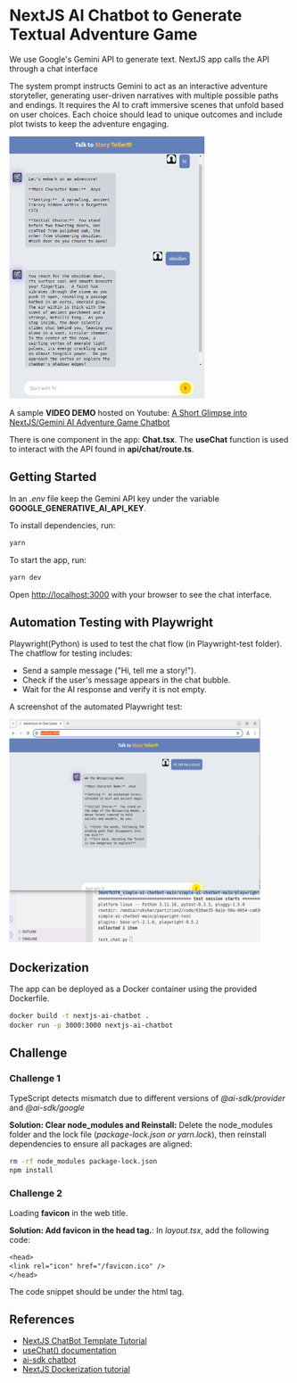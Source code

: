 # NextJS AI Chatbot to Generate Textual Adventure Game

We use Google's Gemini API to generate text. NextJS app calls the API through a chat interface

The system prompt instructs Gemini to act as an interactive adventure storyteller, generating  user-driven narratives with multiple possible paths and endings. It requires the AI to craft immersive scenes that unfold based on user choices. Each choice should lead to unique outcomes and include plot twists to keep the adventure engaging.

<img src="images/story-teller-nextjs.png" alt="app demo" width=350 height=470>

A sample **VIDEO DEMO** hosted on Youtube: [A Short Glimpse into NextJS/Gemini AI Adventure Game Chatbot](https://youtu.be/82cfLiSjNr0)



There is one component in the app: **Chat.tsx**. The **useChat** function is used to interact with the API found in **api/chat/route.ts**.

## Getting Started

In an *.env* file keep the Gemini API key under the variable **GOOGLE_GENERATIVE_AI_API_KEY**.

To install dependencies, run:

```bash
yarn
```

To start the app, run:

```bash
yarn dev
```

Open [http://localhost:3000](http://localhost:3000) with your browser to see the chat interface.

## Automation Testing with Playwright

Playwright(Python) is used to test the chat flow (in Playwright-test folder). The chatflow for testing includes:
- Send a sample message ("Hi, tell me a story!").
- Check if the user's message appears in the chat bubble.
- Wait for the AI response and verify it is not empty. 

A screenshot of the automated Playwright test:

<img src="images/playwright-automation-test.png" alt="app demo" width=450 height=400>

## Dockerization

The app can be deployed as a Docker container using the provided Dockerfile.

```bash
docker build -t nextjs-ai-chatbot .
docker run -p 3000:3000 nextjs-ai-chatbot
```

## Challenge

### Challenge 1
TypeScript detects mismatch due to different versions of *@ai-sdk/provider* and *@ai-sdk/google*

**Solution: Clear node_modules and Reinstall:** Delete the node_modules folder and the lock file (*package-lock.json or yarn.lock*), then reinstall dependencies to ensure all packages are aligned:

```bash
rm -rf node_modules package-lock.json
npm install
```

### Challenge 2
Loading **favicon** in the web title. 

**Solution: Add favicon in the head tag.**:
In *layout.tsx*, add the following code:

```tsx
<head>
<link rel="icon" href="/favicon.ico" />
</head>
```
The code snippet should be under the html tag.

## References
- [NextJS ChatBot Template Tutorial](https://www.youtube.com/watch?v=sHuIIX79MOs&ab_channel=CodebenderAI)
- [useChat() documentation](https://sdk.vercel.ai/docs/reference/ai-sdk-ui/use-chat)
- [ai-sdk chatbot](https://sdk.vercel.ai/docs/ai-sdk-ui/chatbot)
- [NextJS Dockerization tutorial](https://dev.to/vorillaz/how-to-dockerize-a-nextjs-app-4e4h)
